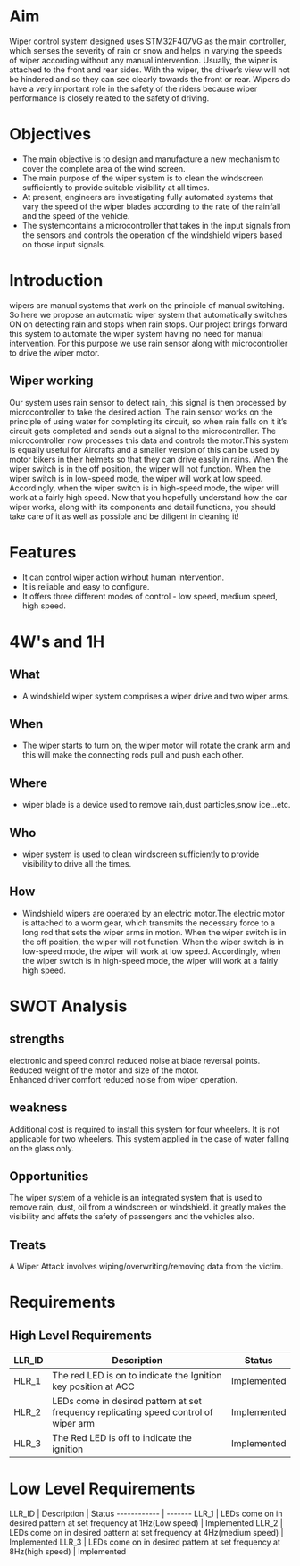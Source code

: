 # Aim
Wiper control system designed uses STM32F407VG as the main controller, which senses the severity of rain or snow and helps in varying the speeds of wiper according without any manual intervention. Usually, the wiper is attached to the front and rear sides. With the wiper, the driver’s view will not be hindered and so they can see clearly towards the front or rear. Wipers do have a very important role in the safety of the riders because wiper performance is closely related to the safety of driving.

# Objectives
- The main objective is to design and manufacture a new mechanism to cover the complete area of the wind screen.
- The main purpose of the wiper system is to clean the windscreen sufficiently to provide suitable visibility at all times.
- At present, engineers are investigating fully automated systems that vary the speed of the wiper blades according to the rate of the rainfall and the speed of the vehicle.
- The systemcontains a microcontroller that takes in the input signals from the sensors and controls the operation of the windshield wipers based on those input signals.

# Introduction
wipers are manual systems that work on the principle of manual switching. So here we propose an automatic wiper system that automatically switches ON on detecting rain and stops when rain stops. Our project brings forward this system to automate the wiper system having no need for manual intervention. For this purpose we use rain sensor along with microcontroller to drive the wiper motor. 

## Wiper working
Our system uses rain sensor to detect rain, this signal is then processed by microcontroller to take the desired action. The rain sensor works on the principle of using water for completing its circuit, so when rain falls on it it’s circuit gets completed and sends out a signal to the microcontroller. The microcontroller now processes this data and controls the motor.This system is equally useful for Aircrafts and a smaller version of this can be used by motor bikers in their helmets so that they can drive easily in rains. When the wiper switch is in the off position, the wiper will not function. When the wiper switch is in low-speed mode, the wiper will work at low speed. Accordingly, when the wiper switch is in high-speed mode, the wiper will work at a fairly high speed.
Now that you hopefully understand how the car wiper works, along with its components and detail functions, you should take care of it as well as possible and be diligent in cleaning it!
# Features
- It can control wiper action wirhout human intervention.
- It is reliable and easy to configure.
- It offers three different modes of control - low speed, medium speed, high speed.

# 4W's and 1H

## What
- A windshield wiper system comprises a wiper drive and two wiper arms.

## When
- The wiper starts to turn on, the wiper motor will rotate the crank arm and this will make the connecting rods pull and push each other.

## Where
- wiper blade is a device used to remove rain,dust particles,snow ice...etc.

## Who
- wiper system is used to clean windscreen sufficiently to provide visibility to drive all the times.

## How
- Windshield wipers are operated by an electric motor.The electric motor is attached to a worm gear, which transmits the necessary force to a long rod that sets the wiper arms in motion. When the wiper switch is in the off position, the wiper will not function. When the wiper switch is in low-speed mode, the wiper will work at low speed. Accordingly, when the wiper switch is in high-speed mode, the wiper will work at a fairly high speed.

# SWOT Analysis
## strengths                                                            
electronic and speed control reduced noise at blade reversal points.   
Reduced weight of the motor and size of the motor.                    
Enhanced driver comfort reduced noise from wiper operation.            

## weakness
Additional cost is required to install this system for four wheelers.
It is not applicable for two wheelers.
This system applied in the case of water falling on the glass only.

## Opportunities
The wiper system of a vehicle is an integrated system that is used to remove rain, dust, oil from a windscreen or windshield.
it greatly makes the visibility and affets the safety of passengers and the vehicles also.

## Treats
A Wiper Attack involves wiping/overwriting/removing data from the victim.

# Requirements
## High Level Requirements
 LLR_ID | Description | Status
------ | ----------- | -------
HLR_1 | The red LED is on to indicate the Ignition key position at ACC | Implemented
HLR_2 | LEDs come in desired pattern at set frequency replicating speed control of wiper arm| Implemented
HLR_3 | The Red LED is off to indicate the ignition | Implemented


# Low Level Requirements 
LLR_ID | Description | Status
------------ | -------
LLR_1 |  LEDs come on in desired pattern at set frequency at 1Hz(Low speed) | Implemented
LLR_2 | LEDs come on in desired pattern at set frequency at 4Hz(medium speed)  | Implemented
LLR_3 | LEDs come on in desired pattern at set frequency at 8Hz(high speed) | Implemented

